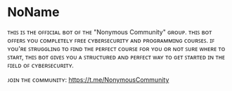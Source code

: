# NoName

ᴛʜɪꜱ ɪꜱ ᴛʜᴇ ᴏꜰꜰɪᴄɪᴀʟ ʙᴏᴛ ᴏꜰ ᴛʜᴇ "Nonymous Community" ɢʀᴏᴜᴘ. ᴛʜɪꜱ ʙᴏᴛ ᴏꜰꜰᴇʀꜱ ʏᴏᴜ ᴄᴏᴍᴘʟᴇᴛᴇʟʏ ꜰʀᴇᴇ ᴄʏʙᴇʀꜱᴇᴄᴜʀɪᴛʏ ᴀɴᴅ ᴘʀᴏɢʀᴀᴍᴍɪɴɢ ᴄᴏᴜʀꜱᴇꜱ. ɪꜰ ʏᴏᴜ'ʀᴇ ꜱᴛʀᴜɢɢʟɪɴɢ ᴛᴏ ꜰɪɴᴅ ᴛʜᴇ ᴘᴇʀꜰᴇᴄᴛ ᴄᴏᴜʀꜱᴇ ꜰᴏʀ ʏᴏᴜ ᴏʀ ɴᴏᴛ ꜱᴜʀᴇ ᴡʜᴇʀᴇ ᴛᴏ ꜱᴛᴀʀᴛ, ᴛʜɪꜱ ʙᴏᴛ ɢɪᴠᴇꜱ ʏᴏᴜ ᴀ ꜱᴛʀᴜᴄᴛᴜʀᴇᴅ ᴀɴᴅ ᴘᴇʀꜰᴇᴄᴛ ᴡᴀʏ ᴛᴏ ɢᴇᴛ ꜱᴛᴀʀᴛᴇᴅ ɪɴ ᴛʜᴇ ꜰɪᴇʟᴅ ᴏꜰ ᴄʏʙᴇʀꜱᴇᴄᴜʀɪᴛʏ.


ᴊᴏɪɴ ᴛʜᴇ ᴄᴏᴍᴍᴜɴɪᴛʏ: https://t.me/NonymousCommunity
